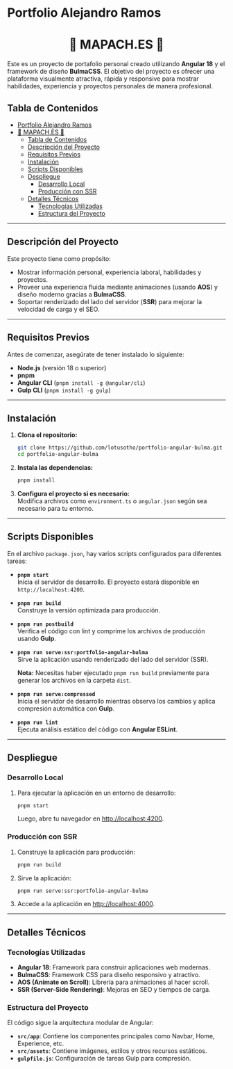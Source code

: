 # Portfolio Alejandro Ramos 

# <center>🦝 MAPACH.ES 🦝</center>

Este es un proyecto de portafolio personal creado utilizando **Angular 18** y el framework de diseño **BulmaCSS**. El objetivo del proyecto es ofrecer una plataforma visualmente atractiva, rápida y responsive para mostrar habilidades, experiencia y proyectos personales de manera profesional.

## Tabla de Contenidos

- [Portfolio Alejandro Ramos](#portfolio-alejandro-ramos)
- [🦝 MAPACH.ES 🦝](#-mapaches-)
  - [Tabla de Contenidos](#tabla-de-contenidos)
  - [Descripción del Proyecto](#descripción-del-proyecto)
  - [Requisitos Previos](#requisitos-previos)
  - [Instalación](#instalación)
  - [Scripts Disponibles](#scripts-disponibles)
  - [Despliegue](#despliegue)
    - [Desarrollo Local](#desarrollo-local)
    - [Producción con SSR](#producción-con-ssr)
  - [Detalles Técnicos](#detalles-técnicos)
    - [Tecnologías Utilizadas](#tecnologías-utilizadas)
    - [Estructura del Proyecto](#estructura-del-proyecto)

---

## Descripción del Proyecto

Este proyecto tiene como propósito:
- Mostrar información personal, experiencia laboral, habilidades y proyectos.
- Proveer una experiencia fluida mediante animaciones (usando **AOS**) y diseño moderno gracias a **BulmaCSS**.
- Soportar renderizado del lado del servidor (**SSR**) para mejorar la velocidad de carga y el SEO.

---

## Requisitos Previos

Antes de comenzar, asegúrate de tener instalado lo siguiente:

- **Node.js** (versión 18 o superior)
- **pnpm**
- **Angular CLI** (`pnpm install -g @angular/cli`)
- **Gulp CLI** (`pnpm install -g gulp`)

---

## Instalación

1. **Clona el repositorio:**

   ```bash
   git clone https://github.com/lotusotho/portfolio-angular-bulma.git
   cd portfolio-angular-bulma
   ```

2. **Instala las dependencias:**

   ```bash
   pnpm install
   ```

3. **Configura el proyecto si es necesario:**  
   Modifica archivos como `environment.ts` o `angular.json` según sea necesario para tu entorno.

---

## Scripts Disponibles

En el archivo `package.json`, hay varios scripts configurados para diferentes tareas:

- **`pnpm start`**  
  Inicia el servidor de desarrollo. El proyecto estará disponible en `http://localhost:4200`.

- **`pnpm run build`**  
  Construye la versión optimizada para producción.

- **`pnpm run postbuild`**  
  Verifica el código con lint y comprime los archivos de producción usando **Gulp**.

- **`pnpm run serve:ssr:portfolio-angular-bulma`**  
  Sirve la aplicación usando renderizado del lado del servidor (SSR).  

  **Nota:** Necesitas haber ejecutado `pnpm run build` previamente para generar los archivos en la carpeta `dist`.

- **`pnpm run serve:compressed`**  
  Inicia el servidor de desarrollo mientras observa los cambios y aplica compresión automática con **Gulp**.

- **`pnpm run lint`**  
  Ejecuta análisis estático del código con **Angular ESLint**.

---

## Despliegue

### Desarrollo Local
1. Para ejecutar la aplicación en un entorno de desarrollo:
   ```bash
   pnpm start
   ```
   Luego, abre tu navegador en [http://localhost:4200](http://localhost:4200).

### Producción con SSR
1. Construye la aplicación para producción:
   ```bash
   pnpm run build
   ```

2. Sirve la aplicación:
   ```bash
   pnpm run serve:ssr:portfolio-angular-bulma
   ```

3. Accede a la aplicación en [http://localhost:4000](http://localhost:4000).

---

## Detalles Técnicos

### Tecnologías Utilizadas
- **Angular 18**: Framework para construir aplicaciones web modernas.
- **BulmaCSS**: Framework CSS para diseño responsivo y atractivo.
- **AOS (Animate on Scroll)**: Librería para animaciones al hacer scroll.
- **SSR (Server-Side Rendering)**: Mejoras en SEO y tiempos de carga.

### Estructura del Proyecto
El código sigue la arquitectura modular de Angular:
- **`src/app`**: Contiene los componentes principales como Navbar, Home, Experience, etc.
- **`src/assets`**: Contiene imágenes, estilos y otros recursos estáticos.
- **`gulpfile.js`**: Configuración de tareas Gulp para compresión.